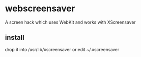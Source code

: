 webscreensaver
==============

A screen hack which uses WebKit and works with XScreensaver

install
-------

drop it into /usr/lib/xscreensaver or edit ~/.xscreensaver
